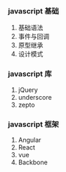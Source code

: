 ### javascript 基础

1. 基础语法
2. 事件与回调
3. 原型继承
4. 设计模式

### javascript 库

1. jQuery
2. underscore
3. zepto


### javascript 框架

1. Angular
2. React
3. vue
4. Backbone
